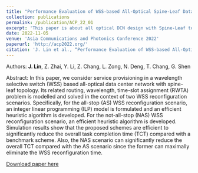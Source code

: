 ```yaml
---
title: "Performance Evaluation of WSS-based All-Optical Spine-Leaf Data Center Network"
collection: publications
permalink: /publication/ACP_22_01
excerpt: 'This paper is about all optical DCN design with Spine-Leaf topology and uni-cast services.'
date: 2022-11-05
venue: 'Asia Communications and Photonics Conference 2022'
paperurl: 'http://acp2022.org/'
citation: 'J. Lin et al., “Performance Evaluation of WSS-based All-Optical Spine-Leaf Data Center Network,” in Proc. Asia Communications and Photonics Conference (ACP), 2022, pp. 1-6.'
---
```


Authors: **J. Lin**, Z. Zhai, Y. Li, Z. Chang, L. Zong, N. Deng, T. Chang, G. Shen

Abstract: In this paper, we consider service provisioning in a wavelength selective switch (WSS) based all-optical data center network with spine-leaf topology. Its related routing, wavelength, time-slot assignment (RWTA) problem is modelled and solved in the context of two WSS reconfiguration scenarios. Specifically, for the all-stop (AS) WSS reconfiguration scenario, an integer linear programming (ILP) model is formulated and an efficient heuristic algorithm is developed. For the not-all-stop (NAS) WSS reconfiguration scenario, an efficient heuristic algorithm is developed. Simulation results show that the proposed schemes are efficient to significantly reduce the overall task completion time (TCT) compared with a benchmark scheme. Also, the NAS scenario can significantly reduce the overall TCT compared with the AS scenario since the former can maximally eliminate the WSS reconfiguration time. 

[Download paper here](http://acp2022.org/)
